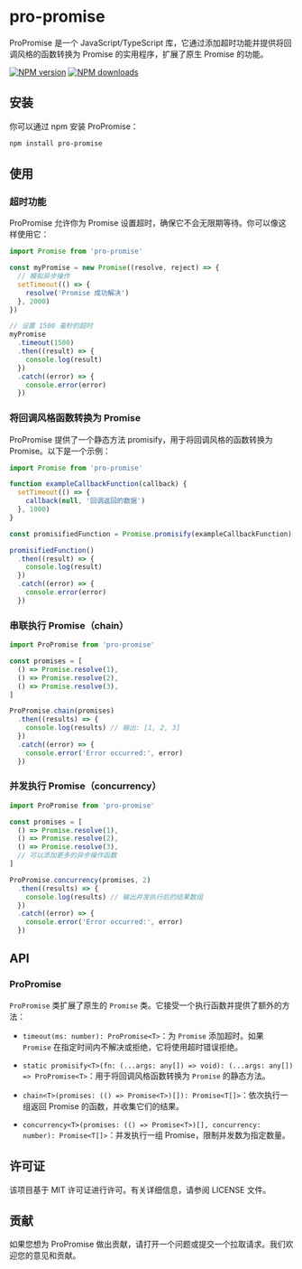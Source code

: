 # pro-promise

ProPromise 是一个 JavaScript/TypeScript 库，它通过添加超时功能并提供将回调风格的函数转换为 Promise 的实用程序，扩展了原生 Promise 的功能。

[![NPM version](https://img.shields.io/npm/v/pro-promise.svg?style=flat)](https://npmjs.org/package/pro-promise)
[![NPM downloads](http://img.shields.io/npm/dm/pro-promise.svg?style=flat)](https://npmjs.org/package/pro-promise)

## 安装

你可以通过 npm 安装 ProPromise：

```bash
npm install pro-promise
```

## 使用

### 超时功能

ProPromise 允许你为 Promise 设置超时，确保它不会无限期等待。你可以像这样使用它：

```typescript
import Promise from 'pro-promise'

const myPromise = new Promise((resolve, reject) => {
  // 模拟异步操作
  setTimeout(() => {
    resolve('Promise 成功解决')
  }, 2000)
})

// 设置 1500 毫秒的超时
myPromise
  .timeout(1500)
  .then((result) => {
    console.log(result)
  })
  .catch((error) => {
    console.error(error)
  })
```

### 将回调风格函数转换为 Promise

ProPromise 提供了一个静态方法 promisify，用于将回调风格的函数转换为 Promise。以下是一个示例：

```typescript
import Promise from 'pro-promise'

function exampleCallbackFunction(callback) {
  setTimeout(() => {
    callback(null, '回调返回的数据')
  }, 1000)
}

const promisifiedFunction = Promise.promisify(exampleCallbackFunction)

promisifiedFunction()
  .then((result) => {
    console.log(result)
  })
  .catch((error) => {
    console.error(error)
  })
```

### 串联执行 Promise（chain）

```typescript
import ProPromise from 'pro-promise'

const promises = [
  () => Promise.resolve(1),
  () => Promise.resolve(2),
  () => Promise.resolve(3),
]

ProPromise.chain(promises)
  .then((results) => {
    console.log(results) // 输出: [1, 2, 3]
  })
  .catch((error) => {
    console.error('Error occurred:', error)
  })
```

### 并发执行 Promise（concurrency）

```typescript
import ProPromise from 'pro-promise'

const promises = [
  () => Promise.resolve(1),
  () => Promise.resolve(2),
  () => Promise.resolve(3),
  // 可以添加更多的异步操作函数
]

ProPromise.concurrency(promises, 2)
  .then((results) => {
    console.log(results) // 输出并发执行后的结果数组
  })
  .catch((error) => {
    console.error('Error occurred:', error)
  })
```

## API

### ProPromise<T>

`ProPromise` 类扩展了原生的 `Promise` 类。它接受一个执行函数并提供了额外的方法：

- `timeout(ms: number): ProPromise<T>`：为 `Promise` 添加超时。如果 `Promise` 在指定时间内不解决或拒绝，它将使用超时错误拒绝。

- `static promisify<T>(fn: (...args: any[]) => void): (...args: any[]) => ProPromise<T>`：用于将回调风格函数转换为 `Promise` 的静态方法。
- `chain<T>(promises: (() => Promise<T>)[]): Promise<T[]>`：依次执行一组返回 Promise 的函数，并收集它们的结果。
- `concurrency<T>(promises: (() => Promise<T>)[], concurrency: number): Promise<T[]>`：并发执行一组 Promise，限制并发数为指定数量。

## 许可证

该项目基于 MIT 许可证进行许可。有关详细信息，请参阅 LICENSE 文件。

## 贡献

如果您想为 ProPromise 做出贡献，请打开一个问题或提交一个拉取请求。我们欢迎您的意见和贡献。
